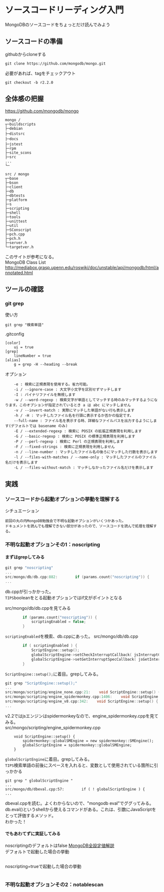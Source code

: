 ソースコードリーディング入門
=================
MongoDBのソースコードをちょっとだけ読んでみよう


## ソースコードの準備

githubからcloneする
```
git clone https://github.com/mongodb/mongo.git
```

必要があれば、tagをチェックアウト
```
git checkout -b r2.2.0
```

## 全体感の把握
https://github.com/mongodb/mongo
```
mongo / 
┬─buildscripts   
├─debian          
├─distsrc　        
├─docs　           
├─jstest　　       
├─rpm              
├─site_scons     
├─src                
...
└─
```
```
src / mongo
┬─base              
├─bson              
├─client             
├─db                 
├─dbtests           
├─platform         
├─s                    
├─scripting         
├─shell               
├─tools               
├─unittest           
├─util                  
├─SConscript       
├─pch.cpp           
├─pch.h              
├─server.h          
└─targetver.h      
```



このサイトが参考になる。  
MongoDB Class List
http://mediabox.grasp.upenn.edu/roswiki/doc/unstable/api/mongodb/html/annotated.html


## ツールの確認

### git grep

使い方
```
git grep "検索単語"
```

.gitconfig
```
[color]	
	ui = true
[grep]
	lineNumber = true
[alias]	
	g = grep -H --heading --break
```

オプション
```
    -e : 検索に正規表現を使用する。省力可能。
    -i / --ignore-case : 大文字小文字を区別せずマッチします
    -I : バイナリファイルを無視します
    -w / --word-regexp : 検索文字が単語としてマッチする時のみマッチするようになります。このオプションが指定されているとき a は abc にマッチしません
    -v / --invert-match : 実際にマッチした単語がない行も表示します
    -h / -H : マッチしたファイル名を行頭に表示するか否かの指定です。
    --full-name : ファイル名を表示する時、詳細なファイルパスを出力するようにします(デフォルトでは basename のみ)
    -E / --extended-regexp : 検索に POSIX の拡張正規表現を利用します
    -G / --basic-regexp : 検索に POSIX の標準正規表現を利用します
    -P / --perl-regexp : 検索に Perl の正規表現を利用します
    -F / --fixed-strings : 検索に正規表現を利用しません
    -n / --line-number : マッチしたファイル名の後ろにマッチした行数を表示します
    -l / --files-with-matches / --name-only : マッチしたファイルのファイル名だけを表示します
    -L / --files-without-match : マッチしなかったファイル名だけを表示します

```

## 実践

### ソースコードから起動オプションの挙動を理解する

シチュエーション
```
前回の丸の内MongoDB勉強会で不明な起動オプションがいくつかあった。
ドキュメントを読んでも理解できない部分があったので、ソースコードを読んで処理を理解する。
```

### 不明な起動オプションその1：noscripting

#### まずはgrepしてみる

```cpp
git grep "noscripting"
...
src/mongo/db/db.cpp:882:        if (params.count("noscripting")) {
...
```
db.cppが引っかかった。  
`TIPS`booleanをとる起動オプションではif文がポイントとなる  
  
src/mongo/db/db.cppを見てみる  
```cpp
        if (params.count("noscripting")) {
            scriptingEnabled = false;
        }
```
`scriptingEnabled`を検索、db.cppにあった。
src/mongo/db/db.cpp
```cpp
        if ( scriptingEnabled ) {
            ScriptEngine::setup();
            globalScriptEngine->setCheckInterruptCallback( jsInterruptCallback );
            globalScriptEngine->setGetInterruptSpecCallback( jsGetInterruptSpecCallback );
        }
```
`ScriptEngine::setup();`に着目。grepしてみる。
```cpp
git grep "ScriptEngine::setup();"
...
src/mongo/scripting/engine_none.cpp:21:    void ScriptEngine::setup() {
src/mongo/scripting/engine_spidermonkey.cpp:1406:    void ScriptEngine::setup() {
src/mongo/scripting/engine_v8.cpp:342:    void ScriptEngine::setup() {
...
```
v2.2ではjsエンジンはspidermonkeyなので、engine_spidermonkey.cppを見てみる。  
src/mongo/scripting/engine_spidermonkey.cpp
```
    void ScriptEngine::setup() {
        spidermonkey::globalSMEngine = new spidermonkey::SMEngine();
        globalScriptEngine = spidermonkey::globalSMEngine;
    }
```
`globalScriptEngine`に着目。grepしてみる。  
`TIPS`検索単語の前後にスペースを入れると、変数として使用されている箇所に引っかかる
```
git grep " globalScriptEngine "  
...
src/mongo/db/dbeval.cpp:57:        if ( ! globalScriptEngine ) {
...
```
dbeval.cppを読む。よくわからないので、"mongodb eval"でググってみる。  
db.eval()というshellから使えるコマンドがある。これは、引数にJavaScriptをとって評価するメソッド。  
わかった！

#### でもあわてずに実証してみる
noscriptingのデフォルトはfalse
[MongoDB全設定値解説](https://github.com/syokenz/marunouchi-mongodb/tree/master/20121106/fetarodc#noscripting)  
デフォルトで起動した場合の挙動
```
```

noscripting=trueで起動した場合の挙動
```
```

### 不明な起動オプションその2：notablescan
